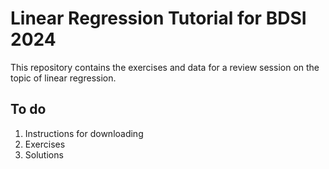 # Linear Regression Tutorial for BDSI 2024

This repository contains the exercises and data for a review session on the topic of linear regression. 

## To do

1. Instructions for downloading
2. Exercises
3. Solutions
